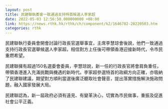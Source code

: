 ```yaml
---
layout: post
title: 民建聯執委會一致通過支持特首候選人李家超
date: 2022-05-03 12:56:50.000000000 +08:00
link: https://news.rthk.hk/rthk/ch/component/k2/1646782-20220503.htm
categories: rthk
---
```


民建聯執行委員會開會討論行政長官選舉事宜，主席李慧琼會後說，他們一致通過支持行政長官選舉候選人李家超，相信對方上任後可帶領香港迎接新時代，令市民重燃希望。

民建聯擁有超過150名選委會委員，李慧琼說，新一任的行政長官將會肩負重任，帶領香港進入充滿挑戰與機遇的新時代。李家超參選特首的政綱方向正確，亦吸納了民建聯建議，期望對方順利當選後廣泛聽取社會聲音，提出落實措施解決施政問題，融入國家發展大局。

民建聯認為，新一屆政府必須有遠見、有變革決心，切實為市民做事，重振及促進社會公平正義。
